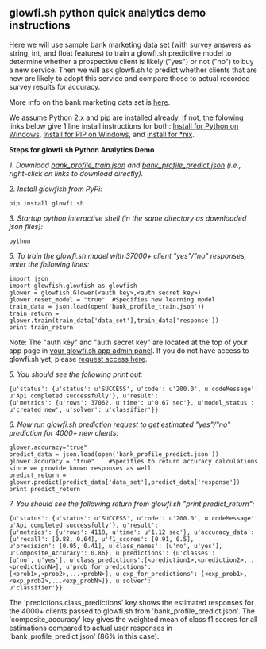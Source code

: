 glowfi.sh python quick analytics demo instructions
-----------

Here we will use sample bank marketing data set (with survey answers as string, int, and float features) to train a glowfi.sh predictive model to determine whether a prospective client is likely ("yes") or not ("no") to buy a new service. Then we will ask glowfi.sh to predict whether clients that are new are likely to adopt this service and compare those to actual recorded survey results for accuracy.

More info on the bank marketing data set is [here](https://archive.ics.uci.edu/ml/datasets/Bank+Marketing).

We assume Python 2.x and pip are installed already. If not, the folowing links below give 1 line install instructions for both: 
[Install for Python on Windows](https://www.python.org/downloads/windows/), [Install for PIP on Windows](http://stackoverflow.com/questions/4750806/how-to-install-pip-on-windows), and [Install for *nix](https://pip.pypa.io/en/latest/installing.html).

**Steps for glowfi.sh Python Analytics Demo**

*1. Download [bank_profile_train.json](https://raw.githubusercontent.com/glowfishAPI/glowfish-py/master/quick_analytics_demo/bank_profile_train.json) and [bank_profile_predict.json](https://raw.githubusercontent.com/glowfishAPI/glowfish-py/master/quick_analytics_demo/bank_profile_predict.json) (i.e., right-click on links to download directly).*

*2. Install glowfish from PyPi:*

    pip install glowfi.sh

*3. Startup python interactive shell (in the same directory as downloaded json files):*

    python

*5. To train the glowfi.sh model with 37000+ client "yes"/"no" responses, enter the following lines:*

    import json
    import glowfish.glowfish as glowfish
    glower = glowfish.Glower(<auth key>,<auth secret key>)
    glower.reset_model = "true"  #Specifies new learning model
    train_data = json.load(open('bank_profile_train.json'))
    train_return = glower.train(train_data['data_set'],train_data['response'])
    print train_return
    
Note: The "auth key" and "auth secret key" are located at the top of your app page in [your glowfi.sh app admin panel](https://api.glowfi.sh/admin/app/). If you do not have access to glowfi.sh yet, please [request access here](https://glowfi.sh/beta/).

*5. You should see the following print out:*

    {u'status': {u'status': u'SUCCESS', u'code': u'200.0', u'codeMessage': u'Api completed successfully'}, u'result':         
    {u'metrics': {u'rows': 37062, u'time': u'0.67 sec'}, u'model_status': u'created_new', u'solver': u'classifier'}}

*6. Now run glowfi.sh prediction request to get estimated "yes"/"no" prediction for 4000+ new clients:*

    glower.accuracy="true"
    predict_data = json.load(open('bank_profile_predict.json'))
    glower.accuracy = "true"    #Specifies to return accuracy calculations since we provide known responses as well
    predict_return = glower.predict(predict_data['data_set'],predict_data['response'])
    print predict_return

*7. You should see the following return from glowfi.sh "print predict_return":*

    {u'status': {u'status': u'SUCCESS', u'code': u'200.0', u'codeMessage': u'Api completed successfully'}, u'result': 
    {u'metrics': {u'rows': 4118, u'time': u'1.12 sec'}, u'accuracy_data': {u'recall': [0.88, 0.64], u'f1_scores': [0.91, 0.5], 
    u'precision': [0.95, 0.41], u'class_names': [u'no', u'yes'], u'Composite_Accuracy': 0.86}, u'predictions': {u'classes': 
    [u'no', u'yes'], u'class_predictions':[<prediction1>,<prediction2>,...<predictionN>], u'prob_for_predictions': 
    [<prob1>,<prob2>,...<probN>], u'exp_for_predictions': [<exp_prob1>,<exp_prob2>,...<exp_probN>]}, u'solver': 
    u'classifier'}}

The 'predictions.class_predictions' key shows the estimated responses for the 4000+ clients passed to glowfi.sh from  'bank_profile_predict.json'. The 'composite_accuracy' key gives the weighted mean of class f1 scores for all estimations compared to actual user responses in 'bank_profile_predict.json' (86% in this case).
